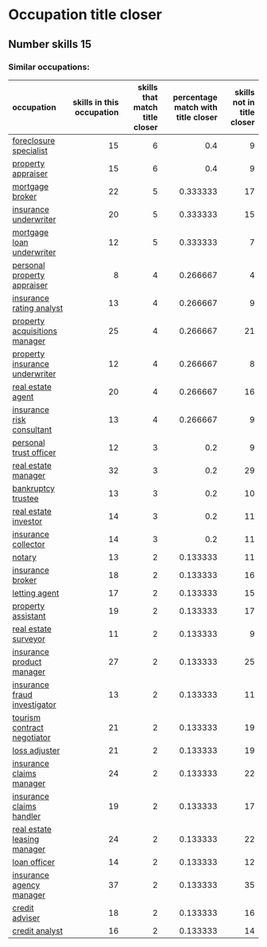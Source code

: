 # Occupation title closer
## Number skills 15
### Similar occupations:
| occupation                                                          |   skills in this occupation |   skills that match title closer |   percentage match with title closer |   skills not in title closer |
|:--------------------------------------------------------------------|----------------------------:|---------------------------------:|-------------------------------------:|-----------------------------:|
| [foreclosure specialist](foreclosure_specialist.md)                 |                          15 |                                6 |                             0.4      |                            9 |
| [property appraiser](property_appraiser.md)                         |                          15 |                                6 |                             0.4      |                            9 |
| [mortgage broker](mortgage_broker.md)                               |                          22 |                                5 |                             0.333333 |                           17 |
| [insurance underwriter](insurance_underwriter.md)                   |                          20 |                                5 |                             0.333333 |                           15 |
| [mortgage loan underwriter](mortgage_loan_underwriter.md)           |                          12 |                                5 |                             0.333333 |                            7 |
| [personal property appraiser](personal_property_appraiser.md)       |                           8 |                                4 |                             0.266667 |                            4 |
| [insurance rating analyst](insurance_rating_analyst.md)             |                          13 |                                4 |                             0.266667 |                            9 |
| [property acquisitions manager](property_acquisitions_manager.md)   |                          25 |                                4 |                             0.266667 |                           21 |
| [property insurance underwriter](property_insurance_underwriter.md) |                          12 |                                4 |                             0.266667 |                            8 |
| [real estate agent](real_estate_agent.md)                           |                          20 |                                4 |                             0.266667 |                           16 |
| [insurance risk consultant](insurance_risk_consultant.md)           |                          13 |                                4 |                             0.266667 |                            9 |
| [personal trust officer](personal_trust_officer.md)                 |                          12 |                                3 |                             0.2      |                            9 |
| [real estate manager](real_estate_manager.md)                       |                          32 |                                3 |                             0.2      |                           29 |
| [bankruptcy trustee](bankruptcy_trustee.md)                         |                          13 |                                3 |                             0.2      |                           10 |
| [real estate investor](real_estate_investor.md)                     |                          14 |                                3 |                             0.2      |                           11 |
| [insurance collector](insurance_collector.md)                       |                          14 |                                3 |                             0.2      |                           11 |
| [notary](notary.md)                                                 |                          13 |                                2 |                             0.133333 |                           11 |
| [insurance broker](insurance_broker.md)                             |                          18 |                                2 |                             0.133333 |                           16 |
| [letting agent](letting_agent.md)                                   |                          17 |                                2 |                             0.133333 |                           15 |
| [property assistant](property_assistant.md)                         |                          19 |                                2 |                             0.133333 |                           17 |
| [real estate surveyor](real_estate_surveyor.md)                     |                          11 |                                2 |                             0.133333 |                            9 |
| [insurance product manager](insurance_product_manager.md)           |                          27 |                                2 |                             0.133333 |                           25 |
| [insurance fraud investigator](insurance_fraud_investigator.md)     |                          13 |                                2 |                             0.133333 |                           11 |
| [tourism contract negotiator](tourism_contract_negotiator.md)       |                          21 |                                2 |                             0.133333 |                           19 |
| [loss adjuster](loss_adjuster.md)                                   |                          21 |                                2 |                             0.133333 |                           19 |
| [insurance claims manager](insurance_claims_manager.md)             |                          24 |                                2 |                             0.133333 |                           22 |
| [insurance claims handler](insurance_claims_handler.md)             |                          19 |                                2 |                             0.133333 |                           17 |
| [real estate leasing manager](real_estate_leasing_manager.md)       |                          24 |                                2 |                             0.133333 |                           22 |
| [loan officer](loan_officer.md)                                     |                          14 |                                2 |                             0.133333 |                           12 |
| [insurance agency manager](insurance_agency_manager.md)             |                          37 |                                2 |                             0.133333 |                           35 |
| [credit adviser](credit_adviser.md)                                 |                          18 |                                2 |                             0.133333 |                           16 |
| [credit analyst](credit_analyst.md)                                 |                          16 |                                2 |                             0.133333 |                           14 |
